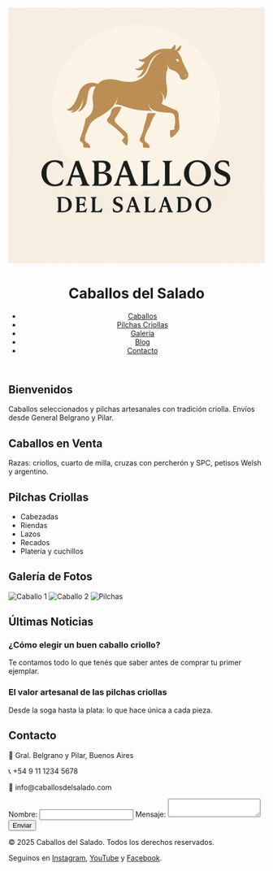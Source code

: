 <!DOCTYPE html>
<html lang="es">
<head>
  <meta charset="UTF-8" />
  <meta name="viewport" content="width=device-width, initial-scale=1.0" />
  <title>Caballos del Salado</title>
  <link rel="icon" href="logo.png" type="image/png">
  <link rel="stylesheet" href="style.css" />
  <meta name="description" content="Venta de caballos criollos, pilchas tradicionales y artesanías del campo argentino. Desde Gral. Belgrano y Pilar.">
  <meta name="keywords" content="caballos criollos, cuarto de milla, pilchas criollas, campo argentino, soguería, platería, recados, lazos, cuchillos">
  <meta name="author" content="Caballos del Salado">
</head>
<body>
  <header>
    <img src="logo.png" alt="Caballos del Salado" class="logo" />
    <h1>Caballos del Salado</h1>
    <nav>
      <ul>
        <li><a href="#caballos">Caballos</a></li>
        <li><a href="#pilchas">Pilchas Criollas</a></li>
        <li><a href="#galeria">Galería</a></li>
        <li><a href="#blog">Blog</a></li>
        <li><a href="#contacto">Contacto</a></li>
      </ul>
    </nav>
  </header>

  <section id="inicio">
    <h2>Bienvenidos</h2>
    <p>Caballos seleccionados y pilchas artesanales con tradición criolla. Envíos desde General Belgrano y Pilar.</p>
  </section>

  <section id="caballos">
    <h2>Caballos en Venta</h2>
    <p>Razas: criollos, cuarto de milla, cruzas con percherón y SPC, petisos Welsh y argentino.</p>
  </section>

  <section id="pilchas">
    <h2>Pilchas Criollas</h2>
    <ul>
      <li>Cabezadas</li>
      <li>Riendas</li>
      <li>Lazos</li>
      <li>Recados</li>
      <li>Platería y cuchillos</li>
    </ul>
  </section>

  <section id="galeria">
    <h2>Galería de Fotos</h2>
    <div class="galeria">
      <img src="https://via.placeholder.com/300x200?text=Caballo+1" alt="Caballo 1">
      <img src="https://via.placeholder.com/300x200?text=Caballo+2" alt="Caballo 2">
      <img src="https://via.placeholder.com/300x200?text=Pilchas" alt="Pilchas">
    </div>
  </section>

  <section id="blog">
    <h2>Últimas Noticias</h2>
    <article>
      <h3>¿Cómo elegir un buen caballo criollo?</h3>
      <p>Te contamos todo lo que tenés que saber antes de comprar tu primer ejemplar.</p>
    </article>
    <article>
      <h3>El valor artesanal de las pilchas criollas</h3>
      <p>Desde la soga hasta la plata: lo que hace única a cada pieza.</p>
    </article>
  </section>

  <section id="contacto">
    <h2>Contacto</h2>
    <p>📍 Gral. Belgrano y Pilar, Buenos Aires</p>
    <p>📞 +54 9 11 1234 5678</p>
    <p>📧 info@caballosdelsalado.com</p>
    <form>
      <label for="nombre">Nombre:</label>
      <input type="text" id="nombre" name="nombre" required />
      <label for="mensaje">Mensaje:</label>
      <textarea id="mensaje" name="mensaje" required></textarea>
      <button type="submit">Enviar</button>
    </form>
  </section>

  <footer>
    <p>&copy; 2025 Caballos del Salado. Todos los derechos reservados.</p>
    <p>Seguinos en <a href="https://www.instagram.com/caballosdelsalado/" target="_blank">Instagram</a>, <a href="https://www.youtube.com/@caballosdelsalado" target="_blank">YouTube</a> y <a href="https://www.facebook.com/profile.php?id=61579123401801" target="_blank">Facebook</a>.</p>
  </footer>
</body>
</html>
